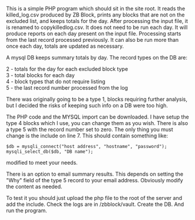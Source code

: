 This is a simple PHP program which should sit in the site root. It reads the killed_log.csv produced by ZB Block, prints any blocks that are not on the excluded list, and keeps totals for the day. After processing the input file, it is renamed to copykilledlog.csv. It does not need to be run each day. It will produce reports on each day present on the input file. Processing starts from the last record processed previously. It can also be run more than once each day, totals are updated as necessary.

A mysql DB keeps summary totals by day. The record types on the DB are:

2 - totals for the day for each excluded block type  
3 - total blocks for each day  
4 - block types that do not require listing  
5 - the last record number processed from the log  

There was originally going to be a type 1, blocks requiring further analysis, but I decided the risks of keeping such info on a DB were too high.

The PHP code and the MYSQL import can be downloaded. I have setup the type 4 blocks which I use, you can change them as you wish. There is also a type 5 with the record number set to zero.
The only thing you must change is the include on line 7. This should contain something like:

```
$db = mysqli_connect("host address", "hostname", "password");
mysqli_select_db($db, "DB name");
```

modified to meet your needs.

There is an option to email summary results. This depends on setting the "Why" field of the type 5 record to your email address. Obviously modify the content as needed.

To test it you should just upload the php file to the root of the server and add the include. Check the logs are in /zbblock/vault. Create the DB. And run the program.
